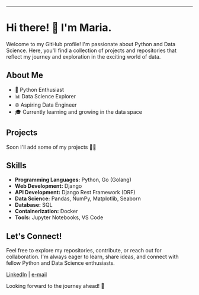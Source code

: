 ---

# Hi there! 👋 I'm Maria.

Welcome to my GitHub profile! 
I'm passionate about Python and Data Science. Here, you'll find a collection of projects and repositories that reflect my journey and exploration in the exciting world of data.

## About Me

- 🐍 Python Enthusiast
- 📊 Data Science Explorer
- 🌐 Aspiring Data Engineer
- 🎓 Currently learning and growing in the data space

## Projects

Soon I'll add some of my projects 💫💫

## Skills

- **Programming Languages:** Python, Go (Golang)
- **Web Development:** Django
- **API Development:** Django Rest Framework (DRF)
- **Data Science:** Pandas, NumPy, Matplotlib, Seaborn
- **Database:** SQL
- **Containerization:** Docker
- **Tools:** Jupyter Notebooks, VS Code

## Let's Connect!

Feel free to explore my repositories, contribute, or reach out for collaboration. I'm always eager to learn, share ideas, and connect with fellow Python and Data Science enthusiasts.

[LinkedIn](https://www.linkedin.com/in/mariasazhina/) | [e-mail](msazhina23@gmail.com)

Looking forward to the journey ahead! 🚀
